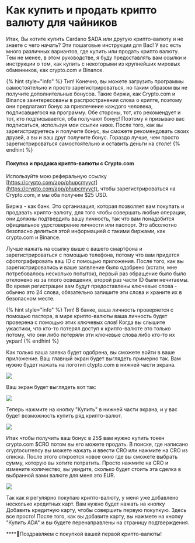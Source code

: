 # Как купить и продать крипто валюту для чайников

Итак, Вы хотите купить Cardano $ADA или другую крипто-валюту и не знаете с чего начать? Эти пошаговые инструкции для Вас! У вас есть много различных вариантов, где купить или продать крипто валюту. Тем не менее, в этом руководстве, я буду предоставлять вам ссылки и инструкции о том, как купить с некоторыми из крупнейших мировых обменников, как crypto.com и Binance.

{% hint style="info" %}
Тип! Конечно, вы можете загрузить программы самостоятельно и просто зарегистрироваться, но таким образом вы не получите дополнительных бонусов. Такие биржи, как Crypto.com и Binance заинтересованы в распространении слова о крипте, поэтому они предлагают бонус за привлечение каждого человека, подписавшегося на программу. Обе стороны, тот, кто рекомендует и тот, кто подписывается, оба получают бонус! Поэтому я призываю вас подписаться, используя мои ссылки ниже. После того, как вы зарегистрируетесь и получите бонус, вы сможете рекомендовать своих друзей, а вы и ваш друг получите бонус. Гораздо лучше, чем просто зарегистрироваться самостоятельно и оставить деньги на столе!
{% endhint %}



####  Покупка и продажа крипто-валюты с Crypto.com

 Используйте мою реферальную ссылку [https://crypto.com/app/phupcmyyct](https://crypto.com/app/phupcmyyct), чтобы зарегистрироваться на Crypto.com, и мы оба получим $25 USD.

Биржа - как банк. Это организация, которая позволяет вам покупать и продавать крипто-валюту, для того чтобы совершать любые операции, они должны подтвердить вашу личность, так что вам понадобится официальное удостоверение личности или паспорт. Это абсолютно безопасно делиться этой информацией с такими биржами, как crypto.com и Binance.

Лучше нажать на ссылку выше с вашего смартфона и зарегистрироваться с помощью телефона, потому что вам придется сфотографировать ваш ID с помощью приложения. После того, как вы зарегистрировались и ваше заявление было одобрено \(кстати, мне потребовалось несколько попыток\), первый раз обращение было было отклонено из за плого освещения, второй раз части ID были нечитаемы. Во время регистрации вам будут предоставлены ключевые слова - обычно это 24 слова, обязательно запишите эти слова и храните их в безопасном месте.

{% hint style="info" %}
Тип! В банке, ваша личность проверяется с помощью пастора, в мире крипто-валюты ваша личность будет проверена с помощью этих ключевых слов! Когда вы слышите ужастики, что кто-то потерял доступ к крипто-валюте это только потому, что они либо потеряли эти ключевые слова либо кто-то их украл!
{% endhint %}

Как только ваша заявка будет одобрена, вы сможете войти в ваше приложение. Ваш главный экран будет выглядеть примерно так. Вам нужно будет нажать на логотип ctypto.com в нижней части экрана.

![](../.gitbook/assets/screenshot_20210417-084035_cryptocom.jpg)

Ваш экран будет выглядеть вот так:

![](../.gitbook/assets/screenshot_20210418-120446_cryptocom.jpg)

Теперь нажмите на кнопку "Купить" в нижней части экрана, и у вас будет возможность купить ряд крипто-валют.

![](../.gitbook/assets/screenshot_20210418-121216_cryptocom.jpg)

Итак чтобы получить ваш бонус в 25$ вам нужно купить токен crypto.com $CRO потом вы его можете продать. В поиске, где написано cryptocurrency вы можете нажать и ввести CRO или нажмите на CRO из списка. После этого откроется новое окно где вы сможете выбрать сумму, которую вы хотите потратить. Просто нажмите на CRO и измените количество, вы увидите, сколько будет стоить эта сделка в выбранной вами валюте для меня это EUR. 

![](../.gitbook/assets/screenshot_20210417-084212_cryptocom.jpg)

Так как я регулярно покупаю крипто-валюту, у меня уже добавлено несколько кредитных карт. Вам нужно будет нажать на кнопку Добавить кредитную карту, чтобы совершить первую покупкую. Здесь все просто! После того, как вы добавите карту, вы нажмете на кнопку "Купить ADA" и вы будете перенаправлены на страницу подтверждения.



\*\*\*\*🥳Поздравляем с покупкой вашей первой крипто-валюты!

